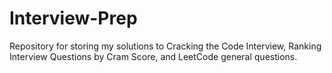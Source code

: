 # Interview-Prep

Repository for storing my solutions to Cracking the Code Interview, Ranking Interview Questions by Cram Score, and LeetCode general questions.
